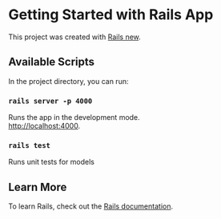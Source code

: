 # Getting Started with Rails App

This project was created with [Rails new](https://guides.rubyonrails.org/getting_started.html).

## Available Scripts

In the project directory, you can run:

### `rails server -p 4000`

Runs the app in the development mode.\
[http://localhost:4000](http://localhost:4000).

### `rails test`

Runs unit tests for models


## Learn More

To learn Rails, check out the [Rails documentation](https://edgeguides.rubyonrails.org/).